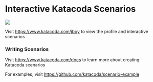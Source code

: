# Interactive Katacoda Scenarios

[![](http://shields.katacoda.com/katacoda/jboy/count.svg)](https://www.katacoda.com/jboy "Get your profile on Katacoda.com")

Visit https://www.katacoda.com/jboy to view the profile and interactive scenarios

### Writing Scenarios
Visit https://www.katacoda.com/docs to learn more about creating Katacoda scenarios

For examples, visit https://github.com/katacoda/scenario-example
